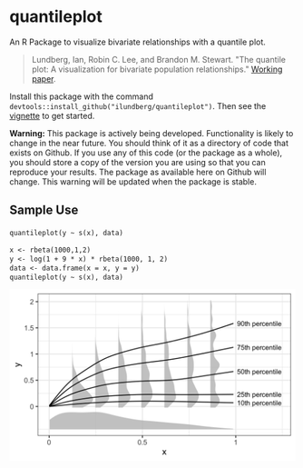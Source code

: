 # quantileplot

An R Package to visualize bivariate relationships with a quantile plot.

>Lundberg, Ian, Robin C. Lee, and Brandon M. Stewart. "The quantile plot: A visualization for bivariate population relationships." [Working paper](https://ilundberg.github.io/quantileplot/doc/explainer.html).

Install this package with the command `devtools::install_github("ilundberg/quantileplot")`. Then see the [vignette](https://ilundberg.github.io/quantileplot/doc/quantileplot.html) to get started.

**Warning:** This package is actively being developed. Functionality is likely to change in the near future. You should think of it as a directory of code that exists on Github. If you use any of this code (or the package as a whole), you should store a copy of the version you are using so that you can reproduce your results. The package as available here on Github will change. This warning will be updated when the package is stable.

## Sample Use
`quantileplot(y ~ s(x), data)`

```
x <- rbeta(1000,1,2)
y <- log(1 + 9 * x) * rbeta(1000, 1, 2)
data <- data.frame(x = x, y = y)
quantileplot(y ~ s(x), data)
```

![Output of the quantileplot function](example.png)
